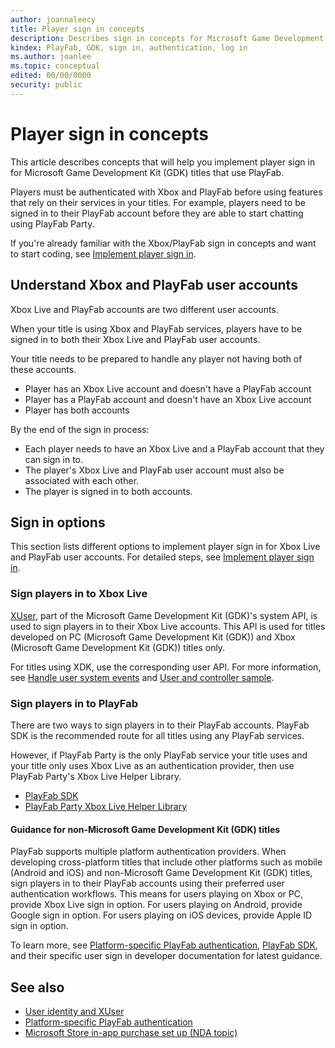 ```yaml
---
author: joannaleecy
title: Player sign in concepts
description: Describes sign in concepts for Microsoft Game Development Kit (GDK) titles using PlayFab.
kindex: PlayFab, GDK, sign in, authentication, log in
ms.author: joanlee
ms.topic: conceptual
edited: 00/00/0000
security: public
---
```


# Player sign in concepts

This article describes concepts that will help you implement player sign in for Microsoft Game Development Kit (GDK) titles that use PlayFab. 

Players must be authenticated with Xbox and PlayFab before using features that rely on their services in your titles. For example, players need to be signed in to their PlayFab account before they are able to start chatting using PlayFab Party.

If you're already familiar with the Xbox/PlayFab sign in concepts and want to start coding, see [Implement player sign in](gdk-playfab-player-sign-in-steps.md).

## Understand Xbox and PlayFab user accounts

Xbox Live and PlayFab accounts are two different user accounts. 

When your title is using Xbox and PlayFab services, players have to be signed in to both their Xbox Live and PlayFab user accounts.

Your title needs to be prepared to handle any player not having both of these accounts.

* Player has an Xbox Live account and doesn't have a PlayFab account
* Player has a PlayFab account and doesn't have an Xbox Live account
* Player has both accounts

By the end of the sign in process:

* Each player needs to have an Xbox Live and a PlayFab account that they can sign in to.
* The player's Xbox Live and PlayFab user account must also be associated with each other.
* The player is signed in to both accounts.

## Sign in options

This section lists different options to implement player sign in for Xbox Live and PlayFab user accounts. For detailed steps, see [Implement player sign in](gdk-playfab-player-sign-in-steps.md).

### Sign players in to Xbox Live

[XUser](gdk-playfab-player-sign-in-steps.md#xuser), part of the Microsoft Game Development Kit (GDK)'s system API, is used to sign players in to their Xbox Live accounts. This API is used for titles developed on PC (Microsoft Game Development Kit (GDK)) and Xbox (Microsoft Game Development Kit (GDK)) titles only.

For titles using XDK, use the corresponding user API. For more information, see [Handle user system events](https://developer.microsoft.com/en-us/games/xbox/docs/xdk/how-to-handle-user-system-events) and [User and controller sample](https://developer.microsoft.com/en-us/games/xbox/docs/xdk/user-and-controller-apis).

### Sign players in to PlayFab

There are two ways to sign players in to their PlayFab accounts. PlayFab SDK is the recommended route for all titles using any PlayFab services. 

However, if PlayFab Party is the only PlayFab service your title uses and your title only uses Xbox Live as an authentication provider, then use PlayFab Party's Xbox Live Helper Library.

* [PlayFab SDK](gdk-playfab-player-sign-in-steps.md#playfab-sdk)
* [PlayFab Party Xbox Live Helper Library](gdk-playfab-player-sign-in-steps.md#playfab-party-sdk)

#### Guidance for non-Microsoft Game Development Kit (GDK) titles 

PlayFab supports multiple platform authentication providers. When developing cross-platform titles that include other platforms such as mobile (Android and iOS) and non-Microsoft Game Development Kit (GDK) titles, sign players in to their PlayFab accounts using their preferred user authentication workflows. This means for users playing on Xbox or PC, provide Xbox Live sign in option. For users playing on Android, provide Google sign in option. For users playing on iOS devices, provide Apple ID sign in option.

To learn more, see [Platform-specific PlayFab authentication](/gaming/playfab/features/authentication/platform-specific-authentication/), [PlayFab SDK](/gaming/playfab/sdks/playfab-sdk-intro), and their specific user sign in developer documentation for latest guidance.

## See also

* [User identity and XUser](../system/overviews/user/player-identity-xuser.md)
* [Platform-specific PlayFab authentication](/gaming/playfab/features/authentication/platform-specific-authentication/)
* [Microsoft Store in-app purchase set up (NDA topic)](gdk-playfab-microsoft-store.md)
